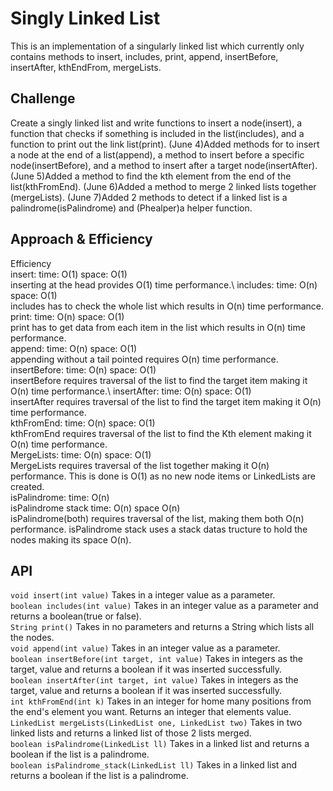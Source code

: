 # Singly Linked List

This is an implementation of a singularly linked list which currently only contains methods to insert, includes, print, append, insertBefore, insertAfter, kthEndFrom, mergeLists.

## Challenge

Create a singly linked list and write functions to insert a node(insert), a function that checks if something is included in the list(includes), and a function to print out the link list(print).
(June 4)Added methods for to insert a node at the end of a list(append), a method to insert before a specific node(insertBefore), and a method to insert after a target node(insertAfter).
(June 5)Added a method to find the kth element from the end of the list(kthFromEnd).
(June 6)Added a method to merge 2 linked lists together (mergeLists).
(June 7)Added 2 methods to detect if a linked list is a palindrome(isPalindrome) and (Phealper)a helper function.

## Approach & Efficiency

Efficiency\
insert: time: O(1) space: O(1)\
inserting at the head provides O(1) time performance.\ 
includes: time: O(n) space: O(1)\
includes has to check the whole list which results in O(n) time performance.\
print: time: O(n) space: O(1)\
print has to get data from each item in the list which results in O(n) time performance.\
append: time: O(n) space: O(1)\
appending without a tail pointed requires O(n) time performance.\
insertBefore: time: O(n) space: O(1)\
insertBefore requires traversal of the list to find the target item making it O(n) time performance.\ 
insertAfter: time: O(n) space: O(1)\
insertAfter requires traversal of the list to find the target item making it O(n) time performance.\
kthFromEnd: time: O(n) space: O(1)\
kthFromEnd requires traversal of the list to find the Kth element making it O(n) time performance.\
MergeLists: time: O(n) space: O(1)\
MergeLists requires traversal of the list together making it O(n) performance.  This is done is O(1) as no new node items or LinkedLists are created.\
isPalindrome: time: O(n)\
isPalindrome stack time: O(n) space O(n)\
isPalindrome(both) requires traversal of the list, making them both O(n) performance.  isPalindrome stack uses a stack datas tructure to hold the nodes making its space O(n).


## API
```void insert(int value)``` Takes in a integer value as a parameter.\
```boolean includes(int value)``` Takes in an integer value as a parameter and returns a boolean(true or false).\
```String print()``` Takes in no parameters and returns a String which lists all the nodes.\
```void append(int value)``` Takes in an integer value as a parameter.\
```boolean insertBefore(int target, int value)``` Takes in integers as the target, value and returns a boolean if it was inserted successfully.\
```boolean insertAfter(int target, int value)``` Takes in integers as the target, value and returns a boolean if it was inserted successfully.\
```int kthFromEnd(int k)``` Takes in an integer for home many positions from the end's element you want.  Returns an integer that elements value.\
```LinkedList mergeLists(LinkedList one, LinkedList two)``` Takes in two linked lists and returns a linked list of those 2 lists merged.\
```boolean isPalindrome(LinkedList ll)``` Takes in a linked list and returns a boolean if the list is a palindrome.\
```boolean isPalindrome_stack(LinkedList ll)``` Takes in a linked list and returns a boolean if the list is a palindrome.

